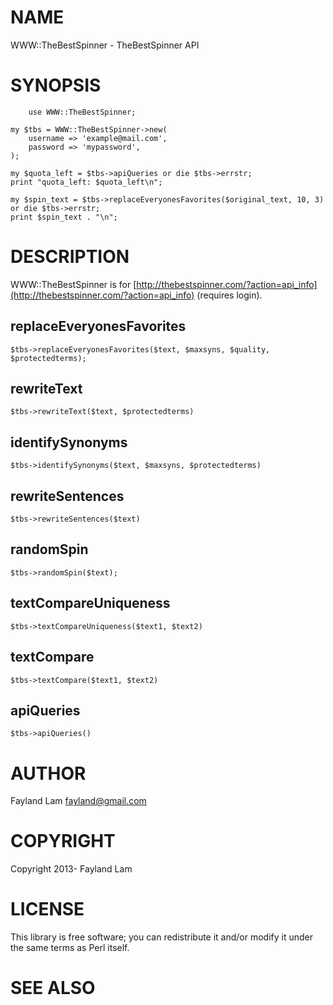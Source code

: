 # NAME

WWW::TheBestSpinner - TheBestSpinner API

# SYNOPSIS

    	use WWW::TheBestSpinner;

	my $tbs = WWW::TheBestSpinner->new(
	    username => 'example@mail.com',
	    password => 'mypassword',
	);

	my $quota_left = $tbs->apiQueries or die $tbs->errstr;
	print "quota_left: $quota_left\n";

	my $spin_text = $tbs->replaceEveryonesFavorites($original_text, 10, 3) or die $tbs->errstr;
	print $spin_text . "\n";

# DESCRIPTION

WWW::TheBestSpinner is for [http://thebestspinner.com/?action=api_info](http://thebestspinner.com/?action=api_info) (requires login).

## replaceEveryonesFavorites

	$tbs->replaceEveryonesFavorites($text, $maxsyns, $quality, $protectedterms);

## rewriteText

	$tbs->rewriteText($text, $protectedterms)

## identifySynonyms

	$tbs->identifySynonyms($text, $maxsyns, $protectedterms)

## rewriteSentences

	$tbs->rewriteSentences($text)

## randomSpin

	$tbs->randomSpin($text);

## textCompareUniqueness

	$tbs->textCompareUniqueness($text1, $text2)

## textCompare

	$tbs->textCompare($text1, $text2)

## apiQueries

	$tbs->apiQueries()

# AUTHOR

Fayland Lam <fayland@gmail.com>

# COPYRIGHT

Copyright 2013- Fayland Lam

# LICENSE

This library is free software; you can redistribute it and/or modify
it under the same terms as Perl itself.

# SEE ALSO
